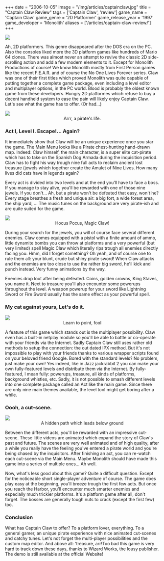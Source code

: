 +++
date = "2006-10-05"
image = "/img/articles/captainclaw.jpg"
title = "Captain Claw Review"
tags = ['Captain Claw', 'review']
game_name = 'Captain Claw'
game_genre = '2D Platformer'
game_release_year = '1997'
game_developer = 'Monolith'
aliases = ['/articles/captain-claw-review/']
+++

<img src="/img/Guides/CaptainClaw.jpg">

Ah, 2D platformers. This genre disappeared after the DOS era on the PC. Also the consoles liked more the 3D platform games like hundreds of Mario 64 clones. There was almost never an attempt to revive the classic 2D side-scrolling action and add a few modern elements to it. Except for Monolith Productions of course! We know Monolith mostly from First Person games like the recent F.E.A.R. and of course the No One Lives Forever series. Claw was one of their first titles which proved Monolith was quite capable of putting together a complete game package, even including a level editor and multiplayer options, in the PC world. Blood is probably the oldest known game from these developers. Hungry 2D platformes which refuse to buy a decent handheld system to ease the pain will likely enjoy Captain Claw. Let's see what the game has to offer. (Or had...)

<img src="/img/games/CaptainClaw/screens/04_lvl4_duckbeforehit.jpg">
<center>Arrr, a pirate's life.</center>

### Act I, Level I. Escape!... Again?

It immediately show that Claw will be an unique experience once you star the game. The Main Menu looks like a Pirate chest-hunting hand-drawn map. Indeed: Claw himself, the main character, is a super elite cat-pirate which has to take on the Spanish Dog Armada during the inquisition period. Claw has to fight his way trough nine full acts to reclaim ancient lost treasure (jewels which together create the Amulet of Nine Lives. How many lives did cats have in legends again?

Every act is divided into two levels and at the end you'll have to face a boss. If you manage to stay alive, you'll be rewarded with one of those nine jewels. If you don't... Ah, but a pirate won't be defeated that easy, won't he? Every stage breathes a fresh and unique air: a big fort, a wide forest area, the ship yard, ... The music tunes on the background are very pirate-ish and are quite suited for the game.

<img src="/img/games/CaptainClaw/screens/08_lvl2_magicclaw.jpg">
<center>Hocus Pocus, Magic Claw!</center>

During your search for the jewels, you will of course face several different enemies. Claw comes equipped with a pistol with a finite amount of ammo, little dynamite bombs you can throw at platforms and a very powerful (but very limited) spell Magic Claw which literally rips trough all enemies directly facing you. Hmm, did I forget something? Oh yeah, and of course one to rule them all: your blunt, crude but shiny pirate sword! When Claw attacks and the enemies are too close to use the rather big sword, he'll kick and punch instead. Very funny animations by the way. 

Enemies drop loot after being defeated. Coins, golden crowns, King Staves, you name it. Next to treasure you'll also encounter some powerups throughout the level. A weapon powerup for your sword like Lightning Sword or Fire Sword usually has the same effect as your powerful spell.

### My cat against yours, Let's do it.

<img src="/img/games/CaptainClaw/screens/10_lvl2_cannons.jpg">
<center>Learn to point, fool</center>

A feature of this game which stands out is the multiplayer possibility. Claw even has a built-in netplay module so you'll be able to battle or co-operate with your friends via the Internet. Sadly Captain Claw still uses rather old methods to setup the connection: the out dated IPX method. But it's not impossible to play with your friends thanks to various wrapper scripts found on your beloved friend Google. 
Bored with the standard levels? No problem, just make your own! Yes indeed, like in Jazz jackrabbit 2 you can make your own fully-featured levels and distribute them via the Internet. By fully-featured, I mean fully: powerups, treasure, all kinds of platforms, background whistles, etc. Sadly, it is not possible to smash different levels into one complete package called an Act like the main game. Since there are only nine main themes available, the level tool might get boring after a while.

### Oooh, a cut-scene.

<img src="/img/games/CaptainClaw/screens/13_lvl3_underground.jpg">
<center>A hidden path which leads below ground</center>

Between the different acts, you'll be rewarded with an impressive cut-scene. These little videos are animated which expand the story of Claw's past and future. The scenes are very well animated and of high quality, after a while you really have the feeling you've entered a pirate world and you're being chased by the inquisitors. After finishing an act, you can re-watch each cut-scene via the Main Menu. Maybe Monolith should have made this game into a series of multiple ones... Ah well.

Now, what's less good about this game? Quite a difficult question. Except for the noticeable short single-player adventure of course. The game does play easy at the beginning, you'll breeze trough the first few acts. But once you reach the Harbor, you'll encounter much smarter enemies and especially much trickier platforms. It's a platform game after all, don't forget. The bosses are generally tough nuts to crack (except the first few) too.

### Conclusion

What has Captain Claw to offer? To a platform lover, everything. To a general gamer, an unique pirate experience with nice animated cut-scenes and catchy tunes. Let's not forget the multi-player possibilities and the custom map editor. And above all: 'treasure, arr!Too bad this game is very hard to track down these days, thanks to Wizard Works, the lousy publisher. The demo is still available at the official Website!